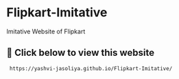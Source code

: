 # Flipkart-Imitative
Imitative Website of Flipkart

  ##  🔗 Click below to view this website

```bash
 https://yashvi-jasoliya.github.io/Flipkart-Imitative/
```
